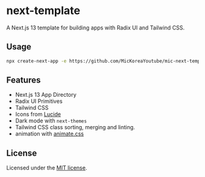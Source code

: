 # next-template

A Next.js 13 template for building apps with Radix UI and Tailwind CSS.

## Usage

```bash
npx create-next-app -e https://github.com/MicKoreaYoutube/mic-next-template
```

## Features

- Next.js 13 App Directory
- Radix UI Primitives
- Tailwind CSS
- Icons from [Lucide](https://lucide.dev)
- Dark mode with `next-themes`
- Tailwind CSS class sorting, merging and linting.
- animation with [animate.css](https://animate.style)

## License

Licensed under the [MIT license](https://github.com/shadcn/ui/blob/main/LICENSE.md).
